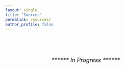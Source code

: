 ```yaml
---
layout: single
title: "Sources"
permalink: /sources/
author_profile: false
---
```


<br/> <br/> <br/>

<center>
<font size="4">
<i> ****** In Progress ****** </i> 
